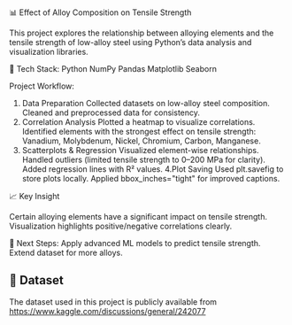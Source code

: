 📊 Effect of Alloy Composition on Tensile Strength

This project explores the relationship between alloying elements and the tensile strength of low-alloy steel using Python’s data analysis and visualization libraries.

🔧 Tech Stack:
Python
NumPy
Pandas
Matplotlib
Seaborn

Project Workflow:
1. Data Preparation
Collected datasets on low-alloy steel composition.
Cleaned and preprocessed data for consistency.
2. Correlation Analysis
Plotted a heatmap to visualize correlations.
Identified elements with the strongest effect on tensile strength:
Vanadium, Molybdenum, Nickel, Chromium, Carbon, Manganese.
3. Scatterplots & Regression
Visualized element-wise relationships.
Handled outliers (limited tensile strength to 0–200 MPa for clarity).
Added regression lines with R² values.
4.Plot Saving
Used plt.savefig to store plots locally.
Applied bbox_inches="tight" for improved captions.

📈 Key Insight

Certain alloying elements have a significant impact on tensile strength.
Visualization highlights positive/negative correlations clearly.

🚀 Next Steps:
Apply advanced ML models to predict tensile strength.
Extend dataset for more alloys.


## 📂 Dataset
The dataset used in this project is publicly available from https://www.kaggle.com/discussions/general/242077